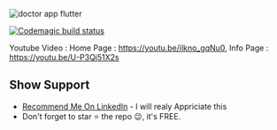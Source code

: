 ![doctor app flutter](https://user-images.githubusercontent.com/55942632/75431076-50810d00-5972-11ea-8c12-b0f82073f781.png)

[![Codemagic build status](https://api.codemagic.io/apps/5e57933e56d57919bfd3d36a/5e57933e56d57919bfd3d369/status_badge.svg)](https://codemagic.io/apps/5e57933e56d57919bfd3d36a/5e57933e56d57919bfd3d369/latest_build)

Youtube Video : Home Page : https://youtu.be/ilkno_gqNu0, Info Page : https://youtu.be/U-P3Qj51X2s

## Show Support
* [Recommend Me On LinkedIn](https://www.linkedin.com/in/lamsanskar/) - I will realy Appriciate this
* Don't forget to star ⭐ the repo 😉, it's FREE.
